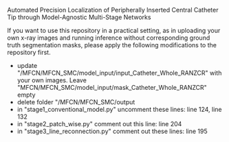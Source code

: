 Automated Precision Localization of Peripherally Inserted Central Catheter Tip through Model-Agnostic Multi-Stage Networks

If you want to use this repository in a practical setting, as in uploading your own x-ray images and running inference without corresponding ground truth segmentation masks, please apply the following modifications to the repository first.

- update "/MFCN/MFCN_SMC/model_input/input_Catheter_Whole_RANZCR" with your own images. Leave "MFCN/MFCN_SMC/model_input/mask_Catheter_Whole_RANZCR" empty
- delete folder "/MFCN/MFCN_SMC/output
- in "stage1_conventional_model.py" uncomment these lines: line 124, line 132
- in "stage2_patch_wise.py" comment out this line: line 204
- in "stage3_line_reconnection.py" comment out these lines: line 195
